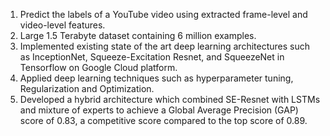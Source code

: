 1. Predict the labels of a YouTube video using extracted frame-level and video-level features.
2. Large 1.5 Terabyte dataset containing 6 million examples.
3. Implemented existing state of the art deep learning architectures such as InceptionNet, Squeeze-Excitation
Resnet, and SqueezeNet in Tensorflow on Google Cloud platform.
4. Applied deep learning techniques such as hyperparameter tuning, Regularization and Optimization.
5. Developed a hybrid architecture which combined SE-Resnet with LSTMs and mixture of experts to achieve a Global
Average Precision (GAP) score of 0.83, a competitive score compared to the top score of 0.89.
